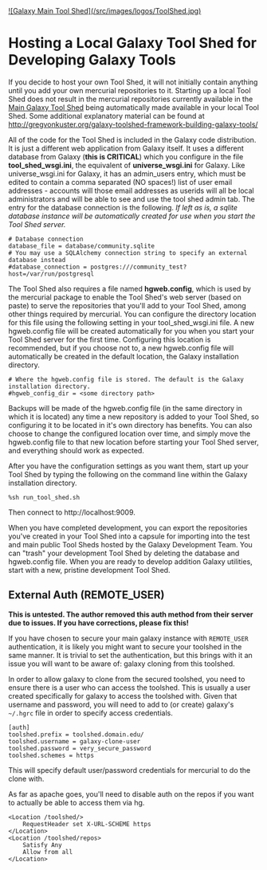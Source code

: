 <div class='right'> <a href='/src/toolshed/index.md'>![Galaxy Main Tool Shed](/src/images/logos/ToolShed.jpg)</a></div>

# Hosting a Local Galaxy Tool Shed for Developing Galaxy Tools

If you decide to host your own Tool Shed, it will not initially contain anything until you add your own mercurial repositories to it. Starting up a local Tool Shed does not result in the mercurial repositories currently available in the [Main Galaxy Tool Shed](http://toolshed.g2.bx.psu.edu) being automatically made available in your local Tool Shed. Some additional explanatory material can be found at http://gregvonkuster.org/galaxy-toolshed-framework-building-galaxy-tools/


All of the code for the Tool Shed is included in the Galaxy code distribution. It is just a different web application from Galaxy itself. It uses a different database from Galaxy (**this is CRITICAL**) which you configure in the file **tool\_shed\_wsgi.ini**, the equivalent of **universe_wsgi.ini** for Galaxy. Like universe\_wsgi.ini for Galaxy, it has an admin\_users entry, which must be edited to contain a comma separated (NO spaces!) list of user email addresses - accounts will those email addresses as userids will all be local administrators and will be able to see and use the tool shed admin tab. The entry for the database connection is the following. *If left as is, a sqlite database instance will be automatically created for use when you start the Tool Shed server.*

    # Database connection
    database_file = database/community.sqlite
    # You may use a SQLAlchemy connection string to specify an external database instead
    #database_connection = postgres:///community_test?host=/var/run/postgresql

The Tool Shed also requires a file named **hgweb.config**, which is used by the mercurial package to enable the Tool Shed's web server (based on paste) to serve the repositories that you'll add to your Tool Shed, among other things required by mercurial. You can configure the directory location for this file using the following setting in your tool\_shed\_wsgi.ini file. A new hgweb.config file will be created automatically for you when you start your Tool Shed server for the first time. Configuring this location is recommended, but if you choose not to, a new hgweb.config file will automatically be created in the default location, the Galaxy installation directory.

    # Where the hgweb.config file is stored. The default is the Galaxy installation directory.
    #hgweb_config_dir = <some directory path>

Backups will be made of the hgweb.config file (in the same directory in which it is located) any time a new repository is added to your Tool Shed, so configuring it to be located in it's own directory has benefits. You can also choose to change the configured location over time, and simply move the hgweb.config file to that new location before starting your Tool Shed server, and everything should work as expected.

After you have the configuration settings as you want them, start up your Tool Shed by typing the following on the command line within the Galaxy installation directory.

```%sh run_tool_shed.sh```

Then connect to http://localhost:9009.

When you have completed development, you can export the repositories you've created in your Tool Shed into a capsule for importing into the test and main public Tool Sheds hosted by the Galaxy Development Team. You can "trash" your development Tool Shed by deleting the database and hgweb.config file. When you are ready to develop addition Galaxy utilities, start with a new, pristine development Tool Shed.

## External Auth (REMOTE\_USER)

**This is untested. The author removed this auth method from their server due to issues. If you have corrections, please fix this!**

If you have chosen to secure your main galaxy instance with ```REMOTE_USER``` authentication, it is likely you might want to secure your toolshed in the same manner. It is trivial to set the authentication, but this brings with it an issue you will want to be aware of: galaxy cloning from this toolshed.

In order to allow galaxy to clone from the secured toolshed, you need to ensure there is a user who can access the toolshed. This is usually a user created specifically for galaxy to access the toolshed with. Given that username and password, you will need to add to (or create) galaxy's ```~/.hgrc``` file in order to specify access credentials.

    [auth]
    toolshed.prefix = toolshed.domain.edu/
    toolshed.username = galaxy-clone-user
    toolshed.password = very_secure_password
    toolshed.schemes = https

This will specify default user/password credentials for mercurial to do the clone with.

As far as apache goes, you'll need to disable auth on the repos if you want to actually be able to access them via hg.

    <Location /toolshed/>
        RequestHeader set X-URL-SCHEME https
    </Location>
    <Location /toolshed/repos>
        Satisfy Any
        Allow from all
    </Location>
